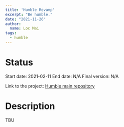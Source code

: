 ```yaml
---
title: 'Humble Revamp'
excerpt: "Be humble."
date: "2021-11-26"
author:
  name: Loc Mai
tags:
  - humble
---
```


# Status

Start date: 2021-02-11
End date: N/A
Final version: N/A

Link to the project: [Humble main repository]([https://github.com/locmai/humble])

# Description

TBU